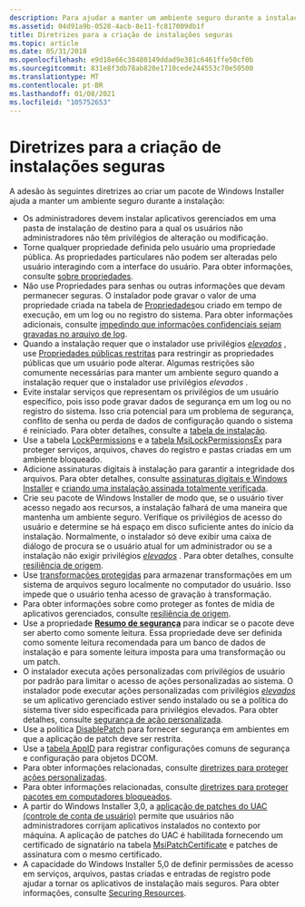 ```yaml
---
description: Para ajudar a manter um ambiente seguro durante a instalação do software, siga estas diretrizes ao criar o pacote de Windows Installer.
ms.assetid: 04d91a9b-0528-4acb-8e11-fc817009db1f
title: Diretrizes para a criação de instalações seguras
ms.topic: article
ms.date: 05/31/2018
ms.openlocfilehash: e9d18e66c38480149ddad9e381c6461ffe50cf0b
ms.sourcegitcommit: 831e8f3db78ab820e1710cede244553c70e50500
ms.translationtype: MT
ms.contentlocale: pt-BR
ms.lasthandoff: 01/08/2021
ms.locfileid: "105752653"
---
```

# <a name="guidelines-for-authoring-secure-installations"></a>Diretrizes para a criação de instalações seguras

A adesão às seguintes diretrizes ao criar um pacote de Windows Installer ajuda a manter um ambiente seguro durante a instalação:

-   Os administradores devem instalar aplicativos gerenciados em uma pasta de instalação de destino para a qual os usuários não administradores não têm privilégios de alteração ou modificação.
-   Torne qualquer propriedade definida pelo usuário uma propriedade pública. As propriedades particulares não podem ser alteradas pelo usuário interagindo com a interface do usuário. Para obter informações, consulte [sobre propriedades](about-properties.md).
-   Não use Propriedades para senhas ou outras informações que devam permanecer seguras. O instalador pode gravar o valor de uma propriedade criada na tabela de [Propriedades](property-table.md)ou criado em tempo de execução, em um log ou no registro do sistema. Para obter informações adicionais, consulte [impedindo que informações confidenciais sejam gravadas no arquivo de log](preventing-confidential-information-from-being-written-into-the-log-file.md).
-   Quando a instalação requer que o instalador use privilégios [*elevados*](e-gly.md) , use [Propriedades públicas restritas](restricted-public-properties.md) para restringir as propriedades públicas que um usuário pode alterar. Algumas restrições são comumente necessárias para manter um ambiente seguro quando a instalação requer que o instalador use privilégios *elevados* .
-   Evite instalar serviços que representam os privilégios de um usuário específico, pois isso pode gravar dados de segurança em um log ou no registro do sistema. Isso cria potencial para um problema de segurança, conflito de senha ou perda de dados de configuração quando o sistema é reiniciado. Para obter detalhes, consulte a [tabela de instalação](serviceinstall-table.md).
-   Use a tabela [LockPermissions](lockpermissions-table.md) e a [tabela MsiLockPermissionsEx](msilockpermissionsex-table.md) para proteger serviços, arquivos, chaves do registro e pastas criadas em um ambiente bloqueado.
-   Adicione assinaturas digitais à instalação para garantir a integridade dos arquivos. Para obter detalhes, consulte [assinaturas digitais e Windows Installer](digital-signatures-and-windows-installer.md) e [criando uma instalação assinada totalmente verificada](authoring-a-fully-verified-signed-installation.md).
-   Crie seu pacote de Windows Installer de modo que, se o usuário tiver acesso negado aos recursos, a instalação falhará de uma maneira que mantenha um ambiente seguro. Verifique os privilégios de acesso do usuário e determine se há espaço em disco suficiente antes do início da instalação. Normalmente, o instalador só deve exibir uma caixa de diálogo de procura se o usuário atual for um administrador ou se a instalação não exigir privilégios [*elevados*](e-gly.md) . Para obter detalhes, consulte [resiliência de origem](source-resiliency.md).
-   Use [transformações protegidas](secured-transforms.md) para armazenar transformações em um sistema de arquivos seguro localmente no computador do usuário. Isso impede que o usuário tenha acesso de gravação à transformação.
-   Para obter informações sobre como proteger as fontes de mídia de aplicativos gerenciados, consulte [resiliência de origem](source-resiliency.md).
-   Use a propriedade [**Resumo de segurança**](security-summary.md) para indicar se o pacote deve ser aberto como somente leitura. Essa propriedade deve ser definida como somente leitura recomendada para um banco de dados de instalação e para somente leitura imposta para uma transformação ou um patch.
-   O instalador executa ações personalizadas com privilégios de usuário por padrão para limitar o acesso de ações personalizadas ao sistema. O instalador pode executar ações personalizadas com privilégios [*elevados*](e-gly.md) se um aplicativo gerenciado estiver sendo instalado ou se a política do sistema tiver sido especificada para privilégios elevados. Para obter detalhes, consulte [segurança de ação personalizada](custom-action-security.md).
-   Use a política [DisablePatch](disablepatch.md) para fornecer segurança em ambientes em que a aplicação de patch deve ser restrita.
-   Use a [tabela AppID](appid-table.md) para registrar configurações comuns de segurança e configuração para objetos DCOM.
-   Para obter informações relacionadas, consulte [diretrizes para proteger ações personalizadas](guidelines-for-securing-custom-actions.md).
-   Para obter informações relacionadas, consulte [diretrizes para proteger pacotes em computadores bloqueados](guidelines-for-securing-packages-on-locked-down-computers.md).
-   A partir do Windows Installer 3,0, a [aplicação de patches do UAC (controle de conta de usuário)](user-account-control--uac--patching.md) permite que usuários não administradores corrijam aplicativos instalados no contexto por máquina. A aplicação de patches do UAC é habilitada fornecendo um certificado de signatário na tabela [MsiPatchCertificate](msipatchcertificate-table.md) e patches de assinatura com o mesmo certificado.
-   A capacidade do Windows Installer 5,0 de definir permissões de acesso em serviços, arquivos, pastas criadas e entradas de registro pode ajudar a tornar os aplicativos de instalação mais seguros. Para obter informações, consulte [Securing Resources](securing-resources-.md).

 

 



